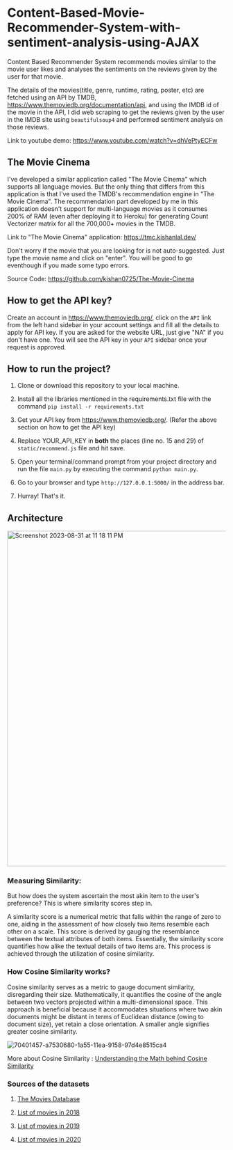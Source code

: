 # Content-Based-Movie-Recommender-System-with-sentiment-analysis-using-AJAX


Content Based Recommender System recommends movies similar to the movie user likes and analyses the sentiments on the reviews given by the user for that movie. 

The details of the movies(title, genre, runtime, rating, poster, etc) are fetched using an API by TMDB, https://www.themoviedb.org/documentation/api, and using the IMDB id of the movie in the API, I did web scraping to get the reviews given by the user in the IMDB site using `beautifulsoup4` and performed sentiment analysis on those reviews.

Link to youtube demo: https://www.youtube.com/watch?v=dhVePtyECFw

## The Movie Cinema

I've developed a similar application called "The Movie Cinema" which supports all language movies. But the only thing that differs from this application is that I've used the TMDB's recommendation engine in "The Movie Cinema". The recommendation part developed by me in this application doesn't support for multi-language movies as it consumes 200% of RAM (even after deploying it to Heroku) for generating Count Vectorizer matrix for all the 700,000+ movies in the TMDB. 

Link to "The Movie Cinema" application: https://tmc.kishanlal.dev/

Don't worry if the movie that you are looking for is not auto-suggested. Just type the movie name and click on "enter". You will be good to go eventhough if you made some typo errors.

Source Code: https://github.com/kishan0725/The-Movie-Cinema



## How to get the API key?

Create an account in https://www.themoviedb.org/, click on the `API` link from the left hand sidebar in your account settings and fill all the details to apply for API key. If you are asked for the website URL, just give "NA" if you don't have one. You will see the API key in your `API` sidebar once your request is approved.

## How to run the project?

1. Clone or download this repository to your local machine.

2. Install all the libraries mentioned in the requirements.txt file with the command `pip install -r requirements.txt`

3. Get your API key from https://www.themoviedb.org/. (Refer the above section on how to get the API key) 

4. Replace YOUR_API_KEY in **both** the places (line no. 15 and 29) of `static/recommend.js` file and hit save.

5. Open your terminal/command prompt from your project directory and run the file `main.py` by executing the command `python main.py`.

6. Go to your browser and type `http://127.0.0.1:5000/` in the address bar.

7. Hurray! That's it.

## Architecture
<img width="771" alt="Screenshot 2023-08-31 at 11 18 11 PM" src="https://github.com/jainammshahh/Movie_Recommendation_System/assets/114266749/a47b6573-fade-448e-bcbb-301aaef534bd">


### Measuring Similarity:

But how does the system ascertain the most akin item to the user's preference? This is where similarity scores step in.

A similarity score is a numerical metric that falls within the range of zero to one, aiding in the assessment of how closely two items resemble each other on a scale. This score is derived by gauging the resemblance between the textual attributes of both items. Essentially, the similarity score quantifies how alike the textual details of two items are. This process is achieved through the utilization of cosine similarity.

### How Cosine Similarity works?

Cosine similarity serves as a metric to gauge document similarity, disregarding their size. Mathematically, it quantifies the cosine of the angle between two vectors projected within a multi-dimensional space. This approach is beneficial because it accommodates situations where two akin documents might be distant in terms of Euclidean distance (owing to document size), yet retain a close orientation. A smaller angle signifies greater cosine similarity.

![70401457-a7530680-1a55-11ea-9158-97d4e8515ca4](https://github.com/jainammshahh/Movie_Recommendation_System/assets/114266749/ab55d273-672a-4c08-b6bd-f337493a75f3)

More about Cosine Similarity : [Understanding the Math behind Cosine Similarity](https://www.machinelearningplus.com/nlp/cosine-similarity/)

### Sources of the datasets

1. [The Movies Database](https://www.kaggle.com/datasets/rounakbanik/the-movies-dataset)  

3. [List of movies in 2018](https://en.wikipedia.org/wiki/List_of_American_films_of_2018)

4. [List of movies in 2019](https://en.wikipedia.org/wiki/List_of_American_films_of_2019)
   
5. [List of movies in 2020](https://en.wikipedia.org/wiki/List_of_American_films_of_2020)
